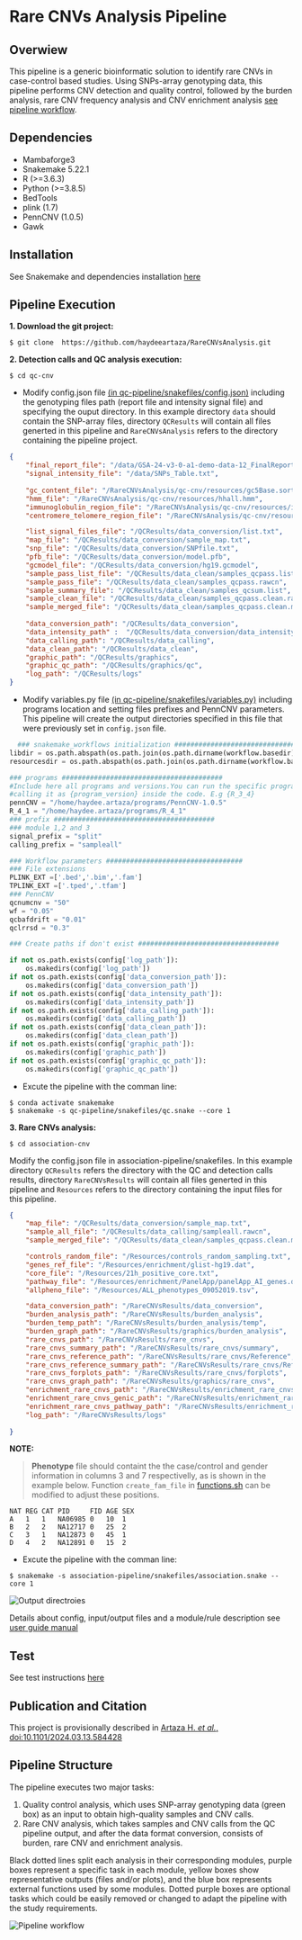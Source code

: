 Rare CNVs Analysis Pipeline
======

Overwiew
-----------------------------
This pipeline is a generic bioinformatic solution to identify rare CNVs in case-control based studies. Using SNPs-array genotyping data, this pipeline performs CNV detection and quality control, followed by the burden analysis, rare CNV frequency analysis and CNV enrichment analysis [see pipeline workflow](manual/images/Rare_CNV_pipeline.png).

Dependencies
-----------------------------
- Mambaforge3
- Snakemake 5.22.1
- R (>=3.6.3)
- Python (>=3.8.5)
- BedTools
- plink (1.7)
- PennCNV (1.0.5)
- Gawk

Installation
-----------------------------
See Snakemake and dependencies installation [here](manual/INSTALL.md)

Pipeline Execution
-----------------------------
**1. Download the git project:**
```
$ git clone  https://github.com/haydeeartaza/RareCNVsAnalysis.git
```
**2. Detection calls and QC analysis execution:**
```
$ cd qc-cnv
```
- Modify config.json file [(in qc-pipeline/snakefiles/config.json)](qc-cnv/qc-pipeline/snakefiles/config.json)  including the genotyping files path (report file and intensity signal file) and specifying the ouput directory. In this example directory `data` should contain the SNP-array files, directory `QCResults` will contain all files generted in this pipeline and `RareCNVsAnalysis` refers to the directory containing the pipeline project.
``` json
{
    "final_report_file": "/data/GSA-24-v3-0-a1-demo-data-12_FinalReport.txt",
    "signal_intensity_file": "/data/SNPs_Table.txt",
    
    "gc_content_file": "/RareCNVsAnalysis/qc-cnv/resources/gc5Base.sorted.txt",
    "hmm_file": "/RareCNVsAnalysis/qc-cnv/resources/hhall.hmm",
    "immunoglobulin_region_file": "/RareCNVsAnalysis/qc-cnv/resources/immunoglobulin_penncnv.txt",
    "centromere_telomere_region_file": "/RareCNVsAnalysis/qc-cnv/resources/centromere_telomere_penncnv.txt",

    "list_signal_files_file": "/QCResults/data_conversion/list.txt",
    "map_file": "/QCResults/data_conversion/sample_map.txt",   
    "snp_file": "/QCResults/data_conversion/SNPfile.txt",
    "pfb_file": "/QCResults/data_conversion/model.pfb",
    "gcmodel_file": "/QCResults/data_conversion/hg19.gcmodel",
    "sample_pass_list_file": "/QCResults/data_clean/samples_qcpass.list",
    "sample_pass_file": "/QCResults/data_clean/samples_qcpass.rawcn",
    "sample_summary_file": "/QCResults/data_clean/samples_qcsum.list",
    "sample_clean_file": "/QCResults/data_clean/samples_qcpass.clean.rawcn",
    "sample_merged_file": "/QCResults/data_clean/samples_qcpass.clean.merged.rawcn",
   
    "data_conversion_path": "/QCResults/data_conversion",
    "data_intensity_path" :  "/QCResults/data_conversion/data_intensity",
    "data_calling_path": "/QCResults/data_calling",
    "data_clean_path": "/QCResults/data_clean",
    "graphic_path": "/QCResults/graphics",
    "graphic_qc_path": "/QCResults/graphics/qc",
    "log_path": "/QCResults/logs"
}
```
- Modify variables.py file [(in qc-pipeline/snakefiles/variables.py)](qc-cnv/qc-pipeline/snakefiles/variables.py) including programs location and setting files prefixes and PennCNV parameters. This pipeline will create the output directories specified in this file that were previously set in `config.json` file.
```python
  ### snakemake_workflows initialization ########################################
libdir = os.path.abspath(os.path.join(os.path.dirname(workflow.basedir), '../lib'))
resourcesdir = os.path.abspath(os.path.join(os.path.dirname(workflow.basedir), '../resources'))

### programs ########################################
#Include here all programs and versions.You can run the specific program/version
#calling it as {program_version} inside the code. E.g {R_3_4}
pennCNV = "/home/haydee.artaza/programs/PennCNV-1.0.5"
R_4_1 = "/home/haydee.artaza/programs/R_4_1"
### prefix ########################################
### module 1,2 and 3
signal_prefix = "split"
calling_prefix = "sampleall"

### Workflow parameters ##################################
### File extensions
PLINK_EXT =['.bed','.bim','.fam']
TPLINK_EXT =['.tped','.tfam']
### PennCNV
qcnumcnv = "50"
wf = "0.05"
qcbafdrift = "0.01"
qclrrsd = "0.3"

### Create paths if don't exist ###################################

if not os.path.exists(config['log_path']):
    os.makedirs(config['log_path'])
if not os.path.exists(config['data_conversion_path']):
    os.makedirs(config['data_conversion_path'])
if not os.path.exists(config['data_intensity_path']):
    os.makedirs(config['data_intensity_path'])
if not os.path.exists(config['data_calling_path']):
    os.makedirs(config['data_calling_path'])
if not os.path.exists(config['data_clean_path']):
    os.makedirs(config['data_clean_path'])
if not os.path.exists(config['graphic_path']):
    os.makedirs(config['graphic_path'])
if not os.path.exists(config['graphic_qc_path']):
    os.makedirs(config['graphic_qc_path'])
```
- Excute the pipeline with the comman line:
```
$ conda activate snakemake
$ snakemake -s qc-pipeline/snakefiles/qc.snake --core 1
```
**3. Rare CNVs analysis:**
```
$ cd association-cnv
```
Modify the config.json file in association-pipeline/snakefiles. In this example directory `QCResults` refers the directory with the QC and detection calls results, directory `RareCNVsResults` will contain all files generted in this pipeline and `Resources` refers to the directory containing the input files for this pipeline.
``` json
{
    "map_file": "/QCResults/data_conversion/sample_map.txt",
    "sample_all_file": "/QCResults/data_calling/sampleall.rawcn",
    "sample_merged_file": "/QCResults/data_clean/samples_qcpass.clean.merged.rawcn",

    "controls_random_file": "/Resources/controls_random_sampling.txt",
    "genes_ref_file": "/Resources/enrichment/glist-hg19.dat",
    "core_file": "/Resources/21h_positive_core.txt",
    "pathway_file": "/Resources/enrichment/PanelApp/panelApp_AI_genes.dat",
    "allpheno_file": "/Resources/ALL_phenotypes_09052019.tsv",

    "data_conversion_path": "/RareCNVsResults/data_conversion",
    "burden_analysis_path": "/RareCNVsResults/burden_analysis",
    "burden_temp_path": "/RareCNVsResults/burden_analysis/temp",
    "burden_graph_path": "/RareCNVsResults/graphics/burden_analysis",
    "rare_cnvs_path": "/RareCNVsResults/rare_cnvs",
    "rare_cnvs_summary_path": "/RareCNVsResults/rare_cnvs/summary",
    "rare_cnvs_reference_path": "/RareCNVsResults/rare_cnvs/Reference",
    "rare_cnvs_reference_summary_path": "/RareCNVsResults/rare_cnvs/Reference/summary",
    "rare_cnvs_forplots_path": "/RareCNVsResults/rare_cnvs/forplots",
    "rare_cnvs_graph_path": "/RareCNVsResults/graphics/rare_cnvs",
    "enrichment_rare_cnvs_path": "/RareCNVsResults/enrichment_rare_cnvs",
    "enrichment_rare_cnvs_genic_path": "/RareCNVsResults/enrichment_rare_cnvs/genic_CNVs",
    "enrichment_rare_cnvs_pathway_path": "/RareCNVsResults/enrichment_rare_cnvs/pathway_CNVs",
    "log_path": "/RareCNVsResults/logs"
 
}
```
**NOTE:**
> **Phenotype** file should containt the the case/control and gender information in columns 3 and 7 respectivelly, as is shown in the example below. Function `create_fam_file` in [functions.sh](association_cnv/lib/functions.sh) can be modified to adjust these positions.
```
NAT REG	CAT PID     FID AGE SEX
A   1   1   NA06985 0   10  1
B   2   2   NA12717 0   25  2
C   3   1   NA12873 0   45  1
D   4   2   NA12891 0   15  2
```
- Excute the pipeline with the comman line:
```
$ snakemake -s association-pipeline/snakefiles/association.snake --core 1
```  
![Output directroies](manual/images/pipeline_output_dirs.png)

Details about config, input/output files and a module/rule description see [user guide manual](manual/Rare_CNVs_pipeline_guide.pdf)

Test
-----------------------------
See test instructions [here](test/Test.md)

Publication and Citation
-----------------------------
This project is provisionally described in [Artaza H. *et al.*, doi:10.1101/2024.03.13.584428](https://doi.org/10.1101/2024.03.13.584428)

Pipeline Structure
-----------------------------
The pipeline executes two major tasks:

1. Quality control analysis, which uses SNP-array genotyping data (green box) as an input to obtain high-quality samples and CNV calls. 
2. Rare CNV analysis, which takes samples and CNV calls from the QC pipeline output, and after the data format conversion, consists of burden, rare CNV and enrichment analysis. 

Black dotted lines split each analysis in their corresponding modules, purple boxes represent a specific task in each module, yellow boxes show representative outputs (files and/or plots), and the blue box represents external functions used by some modules. Dotted purple boxes are optional tasks which could be easily removed or changed to adapt the pipeline with the study requirements.

![Pipeline workflow](manual/images/Rare_CNV_pipeline.png)
